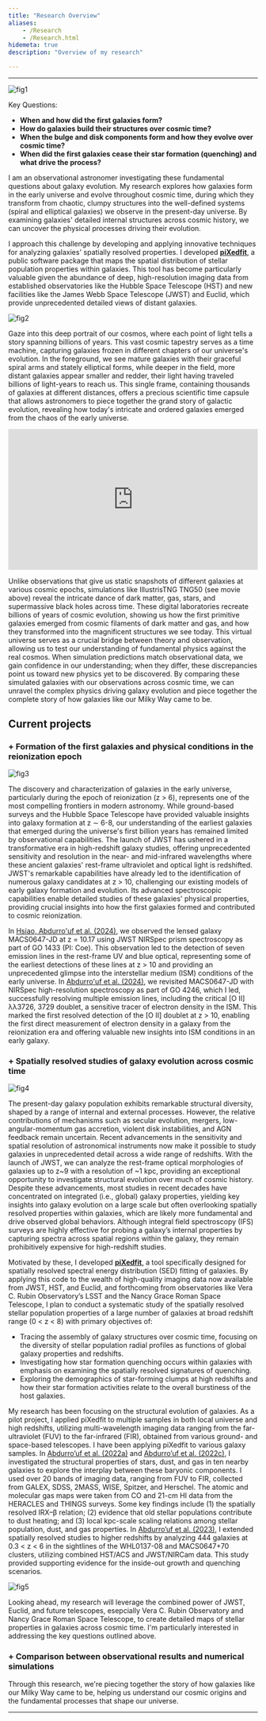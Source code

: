 ```yaml
---
title: "Research Overview"
aliases:
    - /Research
    - /Research.html
hidemeta: true
description: "Overview of my research"

---
```


---

![fig1](/univev1.png)

Key Questions:

+ **When and how did the first galaxies form?**
+ **How do galaxies build their structures over cosmic time?**
+ **When the bulge and disk components form and how they evolve over cosmic time?**
+ **When did the first galaxies cease their star formation (quenching) and what drive the process?**

I am an observational astronomer investigating these fundamental questions about galaxy evolution. My research explores how galaxies form in the early universe and evolve throughout cosmic time, during which they transform from chaotic, clumpy structures into the well-defined systems (spiral and elliptical galaxies) we observe in the present-day universe. By examining galaxies' detailed internal structures across cosmic history, we can uncover the physical processes driving their evolution.

I approach this challenge by developing and applying innovative techniques for analyzing galaxies' spatially resolved properties. I developed [**piXedfit**,](https://github.com/aabdurrouf/piXedfit) a public software package that maps the spatial distribution of stellar population properties within galaxies. This tool has become particularly valuable given the abundance of deep, high-resolution imaging data from established observatories like the Hubble Space Telescope (HST) and new facilities like the James Webb Space Telescope (JWST) and Euclid, which provide unprecedented detailed views of distant galaxies.

![fig2](/galev1.png)

Gaze into this deep portrait of our cosmos, where each point of light tells a story spanning billions of years. This vast cosmic tapestry serves as a time machine, capturing galaxies frozen in different chapters of our universe's evolution. In the foreground, we see mature galaxies with their graceful spiral arms and stately elliptical forms, while deeper in the field, more distant galaxies appear smaller and redder, their light having traveled billions of light-years to reach us. This single frame, containing thousands of galaxies at different distances, offers a precious scientific time capsule that allows astronomers to piece together the grand story of galactic evolution, revealing how today's intricate and ordered galaxies emerged from the chaos of the early universe.

<div style="position: relative; width: 100%; padding-bottom: 56.25%">
<iframe src="https://www.youtube.com/embed/RH7S_ajUniM?si=fh9-pX_C4Wo4Amly" title="YouTube video player" 
        title="IllustrisTNG Galaxy formation simulation" frameborder="0" allowfullscreen
        allow="accelerometer; autoplay; clipboard-write; encrypted-media; gyroscope; picture-in-picture" 
        style="position: absolute; width: 100%; height: 100%;">
</iframe>
</div>

Unlike observations that give us static snapshots of different galaxies at various cosmic epochs, simulations like IllustrisTNG TNG50 (see movie above) reveal the intricate dance of dark matter, gas, stars, and supermassive black holes across time. These digital laboratories recreate billions of years of cosmic evolution, showing us how the first primitive galaxies emerged from cosmic filaments of dark matter and gas, and how they transformed into the magnificent structures we see today. This virtual universe serves as a crucial bridge between theory and observation, allowing us to test our understanding of fundamental physics against the real cosmos. When simulation predictions match observational data, we gain confidence in our understanding; when they differ, these discrepancies point us toward new physics yet to be discovered. By comparing these simulated galaxies with our observations across cosmic time, we can unravel the complex physics driving galaxy evolution and piece together the complete story of how galaxies like our Milky Way came to be.

## Current projects

### + Formation of the first galaxies and physical conditions in the reionization epoch

![fig3](/macs0647jd.png)

The discovery and characterization of galaxies in the early universe, particularly during the epoch of reionization (z > 6), represents one of the most compelling frontiers in modern astronomy. While ground-based surveys and the Hubble Space Telescope have provided valuable insights into galaxy formation at z ∼ 6-8, our understanding of the earliest galaxies that emerged during the universe's first billion years has remained limited by observational capabilities. The launch of JWST has ushered in a transformative era in high-redshift galaxy studies, offering unprecedented sensitivity and resolution in the near- and mid-infrared wavelengths where these ancient galaxies' rest-frame ultraviolet and optical light is redshifted. JWST's remarkable capabilities have already led to the identification of numerous galaxy candidates at z > 10, challenging our existing models of early galaxy formation and evolution. Its advanced spectroscopic capabilities enable detailed studies of these galaxies' physical properties, providing crucial insights into how the first galaxies formed and contributed to cosmic reionization. 

In [Hsiao, Abdurro'uf et al. (2024)](https://ui.adsabs.harvard.edu/abs/2024ApJ...973....8H/abstract), we observed the lensed galaxy MACS0647-JD at z = 10.17 using JWST NIRSpec prism spectroscopy as part of GO 1433 (PI: Coe). This observation led to the detection of seven emission lines in the rest-frame UV and blue optical, representing some of the earliest detections of these lines at z > 10 and providing an unprecedented glimpse into the interstellar medium (ISM) conditions of the early universe. In [Abdurro'uf et al. (2024)](https://ui.adsabs.harvard.edu/abs/2024ApJ...973...47A/abstract), we revisited MACS0647-JD with NIRSpec high-resolution spectroscopy as part of GO 4246, which I led, successfully resolving multiple emission lines, including the critical [O II] λλ3726, 3729 doublet, a sensitive tracer of electron density in the ISM. This marked the first resolved detection of the [O II] doublet at z > 10, enabling the first direct measurement of electron density in a galaxy from the reionization era and offering valuable new insights into ISM conditions in an early galaxy.


### + Spatially resolved studies of galaxy evolution across cosmic time

![fig4](/maps2.png)

The present-day galaxy population exhibits remarkable structural diversity, shaped by a range of internal and external processes. However, the relative contributions of mechanisms such as secular evolution, mergers, low-angular-momentum gas accretion, violent disk instabilities, and AGN feedback remain uncertain. Recent advancements in the sensitivity and spatial resolution of astronomical instruments now make it possible to study galaxies in unprecedented detail across a wide range of redshifts. With the launch of JWST, we can analyze the rest-frame optical morphologies of galaxies up to z~9 with a resolution of ~1 kpc, providing an exceptional opportunity to investigate structural evolution over much of cosmic history. Despite these advancements, most studies in recent decades have concentrated on integrated (i.e., global) galaxy properties, yielding key insights into galaxy evolution on a large scale but often overlooking spatially resolved properties within galaxies, which are likely more fundamental and drive observed global behaviors. Although integral field spectroscopy (IFS) surveys are highly effective for probing a galaxy’s internal properties by capturing spectra across spatial regions within the galaxy, they remain prohibitively expensive for high-redshift studies.

Motivated by these, I developed [**piXedfit**,](https://github.com/aabdurrouf/piXedfit) a tool specifically designed for spatially resolved spectral energy distribution (SED) fitting of galaxies. By applying this code to the wealth of high-quality imaging data now available from JWST, HST, and Euclid, and forthcoming from observatories like Vera C. Rubin
Observatory’s LSST and the Nancy Grace Roman Space Telescope, I plan to conduct a systematic study of the spatially resolved stellar population properties of a large number of galaxies at broad redshift range (0 < z < 8) with primary objectives of:
+ Tracing the assembly of galaxy structures over cosmic time, focusing on the diversity of stellar population radial profiles as functions of global galaxy properties and redshifts.
+ Investigating how star formation quenching occurs within galaxies with emphasis on examining the spatially resolved signatures of quenching.
+ Exploring the demographics of star-forming clumps at high redshifts and how their star formation activities relate to the overall burstiness of the host galaxies.

My research has been focusing on the structural evolution of galaxies. As a pilot project, I applied piXedfit to multiple samples in both local universe and high redshifts, utilizing multi-wavelength imaging data ranging from the far-ultraviolet (FUV) to the far-infrared (FIR), obtained from various ground- and space-based telescopes. I have been applying piXedfit to various galaxy samples. In [Abdurro’uf et al. (2022a)](https://ui.adsabs.harvard.edu/abs/2022ApJ...926...81A/abstract) and [Abdurro’uf et al. (2022c)](https://ui.adsabs.harvard.edu/abs/2022ApJ...935...98A/abstract), I investigated the structural properties of stars, dust, and gas in ten nearby galaxies to explore the interplay between these baryonic components. I used over 20 bands of imaging data, ranging from FUV to FIR, collected from GALEX, SDSS, 2MASS, WISE, Spitzer, and Herschel. The atomic and molecular gas maps were taken from CO and 21-cm HI data from the HERACLES and THINGS surveys. Some key findings include (1) the spatially resolved IRX–β relation; (2) evidence that old stellar populations contribute to dust heating; and (3) local kpc-scale scaling relations among stellar population, dust, and gas properties. In [Abdurro’uf et al. (2023)](https://ui.adsabs.harvard.edu/abs/2023ApJ...945..117A/abstract), I extended spatially resolved studies to higher redshifts by analyzing 444 galaxies at 0.3 < z < 6 in the sightlines
of the WHL0137-08 and MACS0647+70 clusters, utilizing combined HST/ACS and JWST/NIRCam data. This study provided supporting evidence for the inside-out growth and quenching scenarios.

![fig5](/maps1.png)

Looking ahead, my research will leverage the combined power of JWST, Euclid, and future telescopes, esepcially Vera C. Rubin Observatory and Nancy Grace Roman Space Telescope, to create detailed maps of stellar properties in galaxies across cosmic time. I'm particularly interested in addressing the key questions outlined above. 


### + Comparison between observational results and numerical simulations

Through this research, we're piecing together the story of how galaxies like our Milky Way came to be, helping us understand our cosmic origins and the fundamental processes that shape our universe.


---
